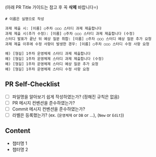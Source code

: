 (아래 PR Title 가이드는 참고 후 꼭 **삭제** 바랍니다⭐)
```
# 이름은 실명으로 작성

과제 제출 시: [이름] ○주차 ○○○ 스터디 과제 제출합니다
과제 제출 시(추가 수정): [이름] ○주차 ○○○ 스터디 과제 제출합니다 (수정)
스터디 발표가 끝난 뒤 예상 질문 취합: [이름] ○주차 ○○○ 스터디 예상 질문 추가 요청
과제 제출 이후에 수정 사항이 발생한 경우: [이름] ○주차 ○○○ 스터디 수정 사항 요청

예) [형길] 1주차 운영체제 스터디 과제 제출합니다
예) [형길] 1주차 운영체제 스터디 과제 제출합니다 (수정)
예) [형길] 1주차 운영체제 스터디 예상 질문 추가 요청
예) [형길] 1주차 운영체제 스터디 수정 사항 요청
```

## PR Self-Checklist

- [ ] 파일명을 알아보기 쉽게 작성하였는가? (정해진 규칙은 없음)
- [ ] PR 메시지 컨벤션을 준수하였는가?
- [ ] Commit 메시지 컨벤션을 준수하였는가?
- [ ] 라벨은 등록했는가? (ex. (`운영체제` or `DB` or ...), (`New` or `Edit`))

## Content

- 챕터명 1
- 챕터명 2

